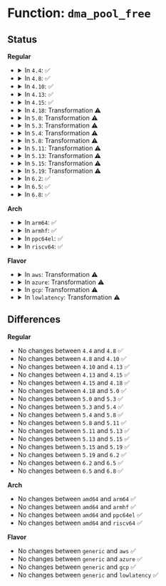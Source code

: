 # Function: <code>dma_pool_free</code>

## Status
<b>Regular</b>
<ul>
<li>
<details>
<summary>In <code>4.4</code>: ✅</summary>

```c
void dma_pool_free(struct dma_pool *pool, void *vaddr, dma_addr_t dma);
```

**Collision:** Unique Global

**Inline:** No

**Transformation:** False

**Instances:**

```
In mm/dmapool.c (ffffffff811d9410)
Location: mm/dmapool.c:412
Inline: False
Direct callers:
  - drivers/usb/core/buffer.c:hcd_buffer_free
  - drivers/usb/host/ehci-hcd.c:qh_completions
  - drivers/usb/host/ehci-hcd.c:qh_completions
  - drivers/usb/host/ehci-hcd.c:end_free_itds
  - drivers/usb/host/ehci-hcd.c:end_free_itds
  - drivers/usb/host/ehci-hcd.c:ehci_qh_alloc
  - drivers/usb/host/ohci-hcd.c:td_free
  - drivers/usb/host/ohci-hcd.c:ohci_endpoint_disable
  - drivers/usb/host/ohci-hcd.c:ohci_urb_enqueue
  - drivers/usb/host/uhci-hcd.c:uhci_free_td
  - drivers/usb/host/uhci-hcd.c:uhci_free_qh
  - drivers/usb/host/uhci-hcd.c:uhci_alloc_qh
  - drivers/usb/host/xhci-mem.c:xhci_free_stream_info
  - drivers/usb/host/xhci-mem.c:xhci_free_stream_info
```
**Symbols:**

```
ffffffff811d9410-ffffffff811d94d3: dma_pool_free (STB_GLOBAL)
```
</details>
</li>
<li>
<details>
<summary>In <code>4.8</code>: ✅</summary>

```c
void dma_pool_free(struct dma_pool *pool, void *vaddr, dma_addr_t dma);
```

**Collision:** Unique Global

**Inline:** No

**Transformation:** False

**Instances:**

```
In mm/dmapool.c (ffffffff811f75d0)
Location: mm/dmapool.c:411
Inline: False
Direct callers:
  - drivers/usb/core/buffer.c:hcd_buffer_free
  - drivers/usb/host/ehci-hcd.c:qh_completions
  - drivers/usb/host/ehci-hcd.c:qh_completions
  - drivers/usb/host/ehci-hcd.c:ehci_qh_alloc
  - drivers/usb/host/ehci-hcd.c:end_free_itds
  - drivers/usb/host/ehci-hcd.c:end_free_itds
  - drivers/usb/host/ohci-hcd.c:ohci_endpoint_disable
  - drivers/usb/host/ohci-hcd.c:ohci_urb_enqueue
  - drivers/usb/host/ohci-hcd.c:td_free
  - drivers/usb/host/uhci-hcd.c:uhci_free_qh
  - drivers/usb/host/uhci-hcd.c:uhci_alloc_qh
  - drivers/usb/host/uhci-hcd.c:uhci_free_td
  - drivers/usb/host/xhci-mem.c:xhci_free_stream_info
  - drivers/usb/host/xhci-mem.c:xhci_free_stream_info
```
**Symbols:**

```
ffffffff811f75d0-ffffffff811f7693: dma_pool_free (STB_GLOBAL)
```
</details>
</li>
<li>
<details>
<summary>In <code>4.10</code>: ✅</summary>

```c
void dma_pool_free(struct dma_pool *pool, void *vaddr, dma_addr_t dma);
```

**Collision:** Unique Global

**Inline:** No

**Transformation:** False

**Instances:**

```
In mm/dmapool.c (ffffffff81207f80)
Location: mm/dmapool.c:411
Inline: False
Direct callers:
  - drivers/usb/core/buffer.c:hcd_buffer_free
  - drivers/usb/host/ehci-hcd.c:qh_completions
  - drivers/usb/host/ehci-hcd.c:qh_completions
  - drivers/usb/host/ehci-hcd.c:ehci_qh_alloc
  - drivers/usb/host/ehci-hcd.c:end_free_itds
  - drivers/usb/host/ehci-hcd.c:end_free_itds
  - drivers/usb/host/ohci-hcd.c:ohci_endpoint_disable
  - drivers/usb/host/ohci-hcd.c:ohci_urb_enqueue
  - drivers/usb/host/ohci-hcd.c:td_free
  - drivers/usb/host/uhci-hcd.c:uhci_free_qh
  - drivers/usb/host/uhci-hcd.c:uhci_alloc_qh
  - drivers/usb/host/uhci-hcd.c:uhci_free_td
  - drivers/usb/host/xhci-mem.c:xhci_free_stream_info
  - drivers/usb/host/xhci-mem.c:xhci_free_stream_info
```
**Symbols:**

```
ffffffff81207f80-ffffffff81208043: dma_pool_free (STB_GLOBAL)
```
</details>
</li>
<li>
<details>
<summary>In <code>4.13</code>: ✅</summary>

```c
void dma_pool_free(struct dma_pool *pool, void *vaddr, dma_addr_t dma);
```

**Collision:** Unique Global

**Inline:** No

**Transformation:** False

**Instances:**

```
In mm/dmapool.c (ffffffff81213680)
Location: mm/dmapool.c:411
Inline: False
Direct callers:
  - drivers/usb/core/buffer.c:hcd_buffer_free
  - drivers/usb/host/ehci-hcd.c:qh_completions
  - drivers/usb/host/ehci-hcd.c:qh_completions
  - drivers/usb/host/ehci-hcd.c:ehci_qh_alloc
  - drivers/usb/host/ehci-hcd.c:end_free_itds
  - drivers/usb/host/ehci-hcd.c:end_free_itds
  - drivers/usb/host/ohci-hcd.c:ohci_endpoint_disable
  - drivers/usb/host/ohci-hcd.c:ohci_urb_enqueue
  - drivers/usb/host/ohci-hcd.c:td_free
  - drivers/usb/host/uhci-hcd.c:uhci_free_qh
  - drivers/usb/host/uhci-hcd.c:uhci_alloc_qh
  - drivers/usb/host/uhci-hcd.c:uhci_free_td
```
**Symbols:**

```
ffffffff81213680-ffffffff81213744: dma_pool_free (STB_GLOBAL)
```
</details>
</li>
<li>
<details>
<summary>In <code>4.15</code>: ✅</summary>

```c
void dma_pool_free(struct dma_pool *pool, void *vaddr, dma_addr_t dma);
```

**Collision:** Unique Global

**Inline:** No

**Transformation:** False

**Instances:**

```
In mm/dmapool.c (ffffffff8122e200)
Location: mm/dmapool.c:411
Inline: False
Direct callers:
  - drivers/usb/core/buffer.c:hcd_buffer_free
  - drivers/usb/host/ehci-hcd.c:qh_completions
  - drivers/usb/host/ehci-hcd.c:qh_completions
  - drivers/usb/host/ehci-hcd.c:ehci_qh_alloc
  - drivers/usb/host/ehci-hcd.c:end_free_itds
  - drivers/usb/host/ehci-hcd.c:end_free_itds
  - drivers/usb/host/ohci-hcd.c:ohci_endpoint_disable
  - drivers/usb/host/ohci-hcd.c:ohci_urb_enqueue
  - drivers/usb/host/ohci-hcd.c:td_free
  - drivers/usb/host/uhci-hcd.c:uhci_free_qh
  - drivers/usb/host/uhci-hcd.c:uhci_alloc_qh
  - drivers/usb/host/uhci-hcd.c:uhci_free_td
```
**Symbols:**

```
ffffffff8122e200-ffffffff8122e2c4: dma_pool_free (STB_GLOBAL)
```
</details>
</li>
<li>
<details>
<summary>In <code>4.18</code>: Transformation ⚠️</summary>

```c
void dma_pool_free(struct dma_pool *pool, void *vaddr, dma_addr_t dma);
```

**Collision:** Unique Global

**Inline:** No

**Transformation:** True

**Instances:**

```
In mm/dmapool.c (0)
Location: mm/dmapool.c:411
Inline: False
Direct callers:
  - drivers/usb/core/buffer.c:hcd_buffer_free
  - drivers/usb/host/ehci-hcd.c:qh_completions
  - drivers/usb/host/ehci-hcd.c:qh_completions
  - drivers/usb/host/ehci-hcd.c:ehci_qh_alloc
  - drivers/usb/host/ehci-hcd.c:end_free_itds
  - drivers/usb/host/ehci-hcd.c:end_free_itds
  - drivers/usb/host/ohci-hcd.c:ohci_endpoint_disable
  - drivers/usb/host/ohci-hcd.c:ohci_urb_enqueue
  - drivers/usb/host/ohci-hcd.c:td_free
  - drivers/usb/host/uhci-hcd.c:uhci_free_qh
  - drivers/usb/host/uhci-hcd.c:uhci_alloc_qh
  - drivers/usb/host/uhci-hcd.c:uhci_free_td
  - drivers/usb/host/xhci-mem.c:xhci_segment_alloc
```
**Symbols:**

```
ffffffff81251603-ffffffff8125161d: dma_pool_free.cold.14 (STB_LOCAL)
ffffffff81251060-ffffffff81251111: dma_pool_free (STB_GLOBAL)
```
</details>
</li>
<li>
<details>
<summary>In <code>5.0</code>: Transformation ⚠️</summary>

```c
void dma_pool_free(struct dma_pool *pool, void *vaddr, dma_addr_t dma);
```

**Collision:** Unique Global

**Inline:** No

**Transformation:** True

**Instances:**

```
In mm/dmapool.c (0)
Location: mm/dmapool.c:411
Inline: False
Direct callers:
  - drivers/usb/core/buffer.c:hcd_buffer_free
  - drivers/usb/host/ehci-hcd.c:qh_completions
  - drivers/usb/host/ehci-hcd.c:qh_completions
  - drivers/usb/host/ehci-hcd.c:ehci_qh_alloc
  - drivers/usb/host/ehci-hcd.c:end_free_itds
  - drivers/usb/host/ehci-hcd.c:end_free_itds
  - drivers/usb/host/ohci-hcd.c:ohci_endpoint_disable
  - drivers/usb/host/ohci-hcd.c:ohci_urb_enqueue
  - drivers/usb/host/ohci-hcd.c:td_free
  - drivers/usb/host/uhci-hcd.c:uhci_free_qh
  - drivers/usb/host/uhci-hcd.c:uhci_alloc_qh
  - drivers/usb/host/uhci-hcd.c:uhci_free_td
  - drivers/usb/host/xhci-mem.c:xhci_segment_alloc
```
**Symbols:**

```
ffffffff81265a0d-ffffffff81265a27: dma_pool_free.cold.9 (STB_LOCAL)
ffffffff81265540-ffffffff812655f1: dma_pool_free (STB_GLOBAL)
```
</details>
</li>
<li>
<details>
<summary>In <code>5.3</code>: Transformation ⚠️</summary>

```c
void dma_pool_free(struct dma_pool *pool, void *vaddr, dma_addr_t dma);
```

**Collision:** Unique Global

**Inline:** No

**Transformation:** True

**Instances:**

```
In mm/dmapool.c (0)
Location: mm/dmapool.c:410
Inline: False
Direct callers:
  - drivers/usb/core/buffer.c:hcd_buffer_free
  - drivers/usb/host/ehci-hcd.c:qh_completions
  - drivers/usb/host/ehci-hcd.c:qh_completions
  - drivers/usb/host/ehci-hcd.c:ehci_qh_alloc
  - drivers/usb/host/ehci-hcd.c:end_free_itds
  - drivers/usb/host/ehci-hcd.c:end_free_itds
  - drivers/usb/host/ohci-hcd.c:td_free
  - drivers/usb/host/uhci-hcd.c:uhci_free_qh
  - drivers/usb/host/uhci-hcd.c:uhci_alloc_qh
  - drivers/usb/host/uhci-hcd.c:uhci_free_td
  - drivers/usb/host/xhci-mem.c:xhci_segment_alloc
```
**Symbols:**

```
ffffffff81280a0d-ffffffff81280a41: dma_pool_free.cold (STB_LOCAL)
ffffffff81280700-ffffffff812807da: dma_pool_free (STB_GLOBAL)
```
</details>
</li>
<li>
<details>
<summary>In <code>5.4</code>: Transformation ⚠️</summary>

```c
void dma_pool_free(struct dma_pool *pool, void *vaddr, dma_addr_t dma);
```

**Collision:** Unique Global

**Inline:** No

**Transformation:** True

**Instances:**

```
In mm/dmapool.c (0)
Location: mm/dmapool.c:410
Inline: False
Direct callers:
  - drivers/usb/core/buffer.c:hcd_buffer_free
  - drivers/usb/host/ehci-hcd.c:qh_completions
  - drivers/usb/host/ehci-hcd.c:qh_completions
  - drivers/usb/host/ehci-hcd.c:ehci_qh_alloc
  - drivers/usb/host/ehci-hcd.c:end_free_itds
  - drivers/usb/host/ehci-hcd.c:end_free_itds
  - drivers/usb/host/ohci-hcd.c:td_free
  - drivers/usb/host/uhci-hcd.c:uhci_free_qh
  - drivers/usb/host/uhci-hcd.c:uhci_alloc_qh
  - drivers/usb/host/uhci-hcd.c:uhci_free_td
  - drivers/usb/host/xhci-mem.c:xhci_segment_alloc
```
**Symbols:**

```
ffffffff8129043d-ffffffff81290471: dma_pool_free.cold (STB_LOCAL)
ffffffff81290130-ffffffff8129020a: dma_pool_free (STB_GLOBAL)
```
</details>
</li>
<li>
<details>
<summary>In <code>5.8</code>: Transformation ⚠️</summary>

```c
void dma_pool_free(struct dma_pool *pool, void *vaddr, dma_addr_t dma);
```

**Collision:** Unique Global

**Inline:** No

**Transformation:** True

**Instances:**

```
In mm/dmapool.c (0)
Location: mm/dmapool.c:408
Inline: False
Direct callers:
  - drivers/usb/core/buffer.c:hcd_buffer_free
  - drivers/usb/host/ehci-hcd.c:qh_urb_transaction
  - drivers/usb/host/ehci-hcd.c:qh_completions
  - drivers/usb/host/ehci-hcd.c:qh_completions
  - drivers/usb/host/ehci-hcd.c:ehci_qh_alloc
  - drivers/usb/host/ehci-hcd.c:qh_destroy
  - drivers/usb/host/ehci-hcd.c:qh_destroy
  - drivers/usb/host/ehci-hcd.c:end_free_itds
  - drivers/usb/host/ehci-hcd.c:end_free_itds
  - drivers/usb/host/ohci-hcd.c:ohci_endpoint_disable
  - drivers/usb/host/ohci-hcd.c:ed_get
  - drivers/usb/host/ohci-hcd.c:td_free
  - drivers/usb/host/uhci-hcd.c:uhci_urb_enqueue
  - drivers/usb/host/uhci-hcd.c:uhci_free_qh
  - drivers/usb/host/uhci-hcd.c:uhci_free_td
  - drivers/usb/host/xhci-mem.c:xhci_mem_cleanup
  - drivers/usb/host/xhci-mem.c:xhci_alloc_virt_device
  - drivers/usb/host/xhci-mem.c:xhci_alloc_virt_device
  - drivers/usb/host/xhci-mem.c:xhci_free_virt_device
  - drivers/usb/host/xhci-mem.c:xhci_free_virt_device
  - drivers/usb/host/xhci-mem.c:xhci_alloc_stream_info
  - drivers/usb/host/xhci-mem.c:xhci_ring_expansion
  - drivers/usb/host/xhci-mem.c:xhci_alloc_segments_for_ring
  - drivers/usb/host/xhci-mem.c:xhci_segment_alloc
```
**Symbols:**

```
ffffffff812c3093-ffffffff812c30c7: dma_pool_free.cold (STB_LOCAL)
ffffffff812c2d90-ffffffff812c2e6a: dma_pool_free (STB_GLOBAL)
```
</details>
</li>
<li>
<details>
<summary>In <code>5.11</code>: Transformation ⚠️</summary>

```c
void dma_pool_free(struct dma_pool *pool, void *vaddr, dma_addr_t dma);
```

**Collision:** Unique Global

**Inline:** No

**Transformation:** True

**Instances:**

```
In mm/dmapool.c (0)
Location: mm/dmapool.c:404
Inline: False
Direct callers:
  - drivers/usb/core/buffer.c:hcd_buffer_free
  - drivers/usb/host/ehci-hcd.c:qh_urb_transaction
  - drivers/usb/host/ehci-hcd.c:qh_completions
  - drivers/usb/host/ehci-hcd.c:qh_completions
  - drivers/usb/host/ehci-hcd.c:ehci_qh_alloc
  - drivers/usb/host/ehci-hcd.c:qh_destroy
  - drivers/usb/host/ehci-hcd.c:qh_destroy
  - drivers/usb/host/ehci-hcd.c:end_free_itds
  - drivers/usb/host/ehci-hcd.c:end_free_itds
  - drivers/usb/host/ohci-hcd.c:ohci_endpoint_disable
  - drivers/usb/host/ohci-hcd.c:ed_get
  - drivers/usb/host/ohci-hcd.c:td_free
  - drivers/usb/host/uhci-hcd.c:uhci_urb_enqueue
  - drivers/usb/host/uhci-hcd.c:uhci_free_qh
  - drivers/usb/host/uhci-hcd.c:uhci_free_td
  - drivers/usb/host/xhci-mem.c:xhci_mem_cleanup
  - drivers/usb/host/xhci-mem.c:xhci_alloc_virt_device
  - drivers/usb/host/xhci-mem.c:xhci_alloc_virt_device
  - drivers/usb/host/xhci-mem.c:xhci_free_virt_device
  - drivers/usb/host/xhci-mem.c:xhci_free_virt_device
  - drivers/usb/host/xhci-mem.c:xhci_alloc_stream_info
  - drivers/usb/host/xhci-mem.c:xhci_ring_expansion
  - drivers/usb/host/xhci-mem.c:xhci_alloc_segments_for_ring
  - drivers/usb/host/xhci-mem.c:xhci_segment_alloc
```
**Symbols:**

```
ffffffff81be891e-ffffffff81be8962: dma_pool_free.cold (STB_LOCAL)
ffffffff812cea50-ffffffff812ceb1e: dma_pool_free (STB_GLOBAL)
```
</details>
</li>
<li>
<details>
<summary>In <code>5.13</code>: Transformation ⚠️</summary>

```c
void dma_pool_free(struct dma_pool *pool, void *vaddr, dma_addr_t dma);
```

**Collision:** Unique Global

**Inline:** No

**Transformation:** True

**Instances:**

```
In mm/dmapool.c (0)
Location: mm/dmapool.c:405
Inline: False
Direct callers:
  - drivers/dma/lgm/lgm-dma.c:ldma_synchronize
  - drivers/usb/core/buffer.c:hcd_buffer_free
  - drivers/usb/host/ehci-hcd.c:ehci_urb_enqueue
  - drivers/usb/host/ehci-hcd.c:qh_urb_transaction
  - drivers/usb/host/ehci-hcd.c:qh_completions
  - drivers/usb/host/ehci-hcd.c:qh_completions
  - drivers/usb/host/ehci-hcd.c:ehci_qh_alloc
  - drivers/usb/host/ehci-hcd.c:qh_destroy
  - drivers/usb/host/ehci-hcd.c:qh_destroy
  - drivers/usb/host/ehci-hcd.c:end_free_itds
  - drivers/usb/host/ehci-hcd.c:end_free_itds
  - drivers/usb/host/ohci-hcd.c:ohci_endpoint_disable
  - drivers/usb/host/ohci-hcd.c:ed_get
  - drivers/usb/host/ohci-hcd.c:td_free
  - drivers/usb/host/uhci-hcd.c:uhci_urb_enqueue
  - drivers/usb/host/uhci-hcd.c:uhci_free_qh
  - drivers/usb/host/uhci-hcd.c:uhci_free_td
  - drivers/usb/host/xhci-mem.c:xhci_mem_cleanup
  - drivers/usb/host/xhci-mem.c:xhci_alloc_virt_device
  - drivers/usb/host/xhci-mem.c:xhci_alloc_virt_device
  - drivers/usb/host/xhci-mem.c:xhci_free_virt_device
  - drivers/usb/host/xhci-mem.c:xhci_free_virt_device
  - drivers/usb/host/xhci-mem.c:xhci_alloc_stream_info
  - drivers/usb/host/xhci-mem.c:xhci_ring_expansion
  - drivers/usb/host/xhci-mem.c:xhci_alloc_segments_for_ring
  - drivers/usb/host/xhci-mem.c:xhci_segment_alloc
```
**Symbols:**

```
ffffffff81bda92d-ffffffff81bda971: dma_pool_free.cold (STB_LOCAL)
ffffffff812d55a0-ffffffff812d566e: dma_pool_free (STB_GLOBAL)
```
</details>
</li>
<li>
<details>
<summary>In <code>5.15</code>: Transformation ⚠️</summary>

```c
void dma_pool_free(struct dma_pool *pool, void *vaddr, dma_addr_t dma);
```

**Collision:** Unique Global

**Inline:** No

**Transformation:** True

**Instances:**

```
In mm/dmapool.c (0)
Location: mm/dmapool.c:404
Inline: False
Direct callers:
  - drivers/dma/lgm/lgm-dma.c:ldma_synchronize
  - drivers/usb/core/buffer.c:hcd_buffer_free
  - drivers/usb/host/ehci-hcd.c:ehci_urb_enqueue
  - drivers/usb/host/ehci-hcd.c:qh_urb_transaction
  - drivers/usb/host/ehci-hcd.c:qh_completions
  - drivers/usb/host/ehci-hcd.c:qh_completions
  - drivers/usb/host/ehci-hcd.c:ehci_qh_alloc
  - drivers/usb/host/ehci-hcd.c:qh_destroy
  - drivers/usb/host/ehci-hcd.c:qh_destroy
  - drivers/usb/host/ehci-hcd.c:end_free_itds
  - drivers/usb/host/ehci-hcd.c:end_free_itds
  - drivers/usb/host/ohci-hcd.c:ohci_endpoint_disable
  - drivers/usb/host/ohci-hcd.c:ed_get
  - drivers/usb/host/ohci-hcd.c:td_free
  - drivers/usb/host/uhci-hcd.c:uhci_urb_enqueue
  - drivers/usb/host/uhci-hcd.c:uhci_free_qh
  - drivers/usb/host/uhci-hcd.c:uhci_free_td
  - drivers/usb/host/xhci-mem.c:xhci_mem_cleanup
  - drivers/usb/host/xhci-mem.c:xhci_alloc_virt_device
  - drivers/usb/host/xhci-mem.c:xhci_alloc_virt_device
  - drivers/usb/host/xhci-mem.c:xhci_free_virt_device
  - drivers/usb/host/xhci-mem.c:xhci_free_virt_device
  - drivers/usb/host/xhci-mem.c:xhci_alloc_stream_info
  - drivers/usb/host/xhci-mem.c:xhci_ring_expansion
  - drivers/usb/host/xhci-mem.c:xhci_alloc_segments_for_ring
  - drivers/usb/host/xhci-mem.c:xhci_segment_alloc
```
**Symbols:**

```
ffffffff81cbf0b6-ffffffff81cbf0fa: dma_pool_free.cold (STB_LOCAL)
ffffffff8131b3c0-ffffffff8131b48b: dma_pool_free (STB_GLOBAL)
```
</details>
</li>
<li>
<details>
<summary>In <code>5.19</code>: Transformation ⚠️</summary>

```c
void dma_pool_free(struct dma_pool *pool, void *vaddr, dma_addr_t dma);
```

**Collision:** Unique Global

**Inline:** No

**Transformation:** True

**Instances:**

```
In mm/dmapool.c (0)
Location: mm/dmapool.c:404
Inline: False
Direct callers:
  - drivers/dma/lgm/lgm-dma.c:ldma_synchronize
  - drivers/usb/core/buffer.c:hcd_buffer_free
  - drivers/usb/host/ehci-hcd.c:ehci_urb_enqueue
  - drivers/usb/host/ehci-hcd.c:qh_urb_transaction
  - drivers/usb/host/ehci-hcd.c:qh_completions
  - drivers/usb/host/ehci-hcd.c:qh_completions
  - drivers/usb/host/ehci-hcd.c:ehci_qh_alloc
  - drivers/usb/host/ehci-hcd.c:qh_destroy
  - drivers/usb/host/ehci-hcd.c:qh_destroy
  - drivers/usb/host/ehci-hcd.c:end_free_itds
  - drivers/usb/host/ehci-hcd.c:end_free_itds
  - drivers/usb/host/ohci-hcd.c:ohci_endpoint_disable
  - drivers/usb/host/ohci-hcd.c:ed_get
  - drivers/usb/host/ohci-hcd.c:td_free
  - drivers/usb/host/uhci-hcd.c:uhci_urb_enqueue
  - drivers/usb/host/uhci-hcd.c:uhci_free_qh
  - drivers/usb/host/uhci-hcd.c:uhci_free_td
  - drivers/usb/host/xhci-mem.c:xhci_alloc_virt_device
  - drivers/usb/host/xhci-mem.c:xhci_alloc_virt_device
  - drivers/usb/host/xhci-mem.c:xhci_free_virt_device
  - drivers/usb/host/xhci-mem.c:xhci_free_virt_device
  - drivers/usb/host/xhci-mem.c:xhci_alloc_stream_info
  - drivers/usb/host/xhci-mem.c:xhci_ring_expansion
  - drivers/usb/host/xhci-mem.c:xhci_alloc_segments_for_ring
  - drivers/usb/host/xhci-mem.c:xhci_segment_alloc
```
**Symbols:**

```
ffffffff81e712ce-ffffffff81e71312: dma_pool_free.cold (STB_LOCAL)
ffffffff81386bb0-ffffffff81386c8f: dma_pool_free (STB_GLOBAL)
```
</details>
</li>
<li>
<details>
<summary>In <code>6.2</code>: ✅</summary>

```c
void dma_pool_free(struct dma_pool *pool, void *vaddr, dma_addr_t dma);
```

**Collision:** Unique Global

**Inline:** No

**Transformation:** False

**Instances:**

```
In mm/dmapool.c (ffffffff81404a10)
Location: mm/dmapool.c:404
Inline: False
Direct callers:
  - drivers/dma/lgm/lgm-dma.c:ldma_synchronize
  - drivers/usb/core/buffer.c:hcd_buffer_free
  - drivers/usb/host/ehci-hcd.c:ehci_urb_enqueue
  - drivers/usb/host/ehci-hcd.c:qh_urb_transaction
  - drivers/usb/host/ehci-hcd.c:qh_completions
  - drivers/usb/host/ehci-hcd.c:qh_completions
  - drivers/usb/host/ehci-hcd.c:ehci_qh_alloc
  - drivers/usb/host/ehci-hcd.c:qh_destroy
  - drivers/usb/host/ehci-hcd.c:qh_destroy
  - drivers/usb/host/ehci-hcd.c:end_free_itds
  - drivers/usb/host/ehci-hcd.c:end_free_itds
  - drivers/usb/host/ohci-hcd.c:ohci_endpoint_disable
  - drivers/usb/host/ohci-hcd.c:ed_get
  - drivers/usb/host/ohci-hcd.c:td_free
  - drivers/usb/host/uhci-hcd.c:uhci_urb_enqueue
  - drivers/usb/host/uhci-hcd.c:uhci_free_qh
  - drivers/usb/host/uhci-hcd.c:uhci_free_td
  - drivers/usb/host/xhci-mem.c:xhci_alloc_virt_device
  - drivers/usb/host/xhci-mem.c:xhci_alloc_virt_device
  - drivers/usb/host/xhci-mem.c:xhci_free_virt_device
  - drivers/usb/host/xhci-mem.c:xhci_free_virt_device
  - drivers/usb/host/xhci-mem.c:xhci_alloc_stream_info
  - drivers/usb/host/xhci-mem.c:xhci_ring_expansion
  - drivers/usb/host/xhci-mem.c:xhci_alloc_segments_for_ring
  - drivers/usb/host/xhci-mem.c:xhci_segment_alloc
```
**Symbols:**

```
ffffffff81404a10-ffffffff81404b47: dma_pool_free (STB_GLOBAL)
```
</details>
</li>
<li>
<details>
<summary>In <code>6.5</code>: ✅</summary>

```c
void dma_pool_free(struct dma_pool *pool, void *vaddr, dma_addr_t dma);
```

**Collision:** Unique Global

**Inline:** No

**Transformation:** False

**Instances:**

```
In mm/dmapool.c (ffffffff814386c0)
Location: mm/dmapool.c:450
Inline: False
Direct callers:
  - drivers/dma/lgm/lgm-dma.c:ldma_synchronize
  - drivers/usb/core/buffer.c:hcd_buffer_free
  - drivers/usb/host/ehci-hcd.c:ehci_urb_enqueue
  - drivers/usb/host/ehci-hcd.c:qh_urb_transaction
  - drivers/usb/host/ehci-hcd.c:qh_completions
  - drivers/usb/host/ehci-hcd.c:qh_completions
  - drivers/usb/host/ehci-hcd.c:ehci_qh_alloc
  - drivers/usb/host/ehci-hcd.c:qh_destroy
  - drivers/usb/host/ehci-hcd.c:qh_destroy
  - drivers/usb/host/ehci-hcd.c:end_free_itds
  - drivers/usb/host/ehci-hcd.c:end_free_itds
  - drivers/usb/host/ohci-hcd.c:ohci_endpoint_disable
  - drivers/usb/host/ohci-hcd.c:ed_get
  - drivers/usb/host/ohci-hcd.c:td_free
  - drivers/usb/host/uhci-hcd.c:uhci_urb_enqueue
  - drivers/usb/host/uhci-hcd.c:uhci_free_qh
  - drivers/usb/host/uhci-hcd.c:uhci_free_td
  - drivers/usb/host/xhci-mem.c:xhci_alloc_virt_device
  - drivers/usb/host/xhci-mem.c:xhci_alloc_virt_device
  - drivers/usb/host/xhci-mem.c:xhci_free_virt_device
  - drivers/usb/host/xhci-mem.c:xhci_free_virt_device
  - drivers/usb/host/xhci-mem.c:xhci_alloc_stream_info
  - drivers/usb/host/xhci-mem.c:xhci_ring_expansion
  - drivers/usb/host/xhci-mem.c:xhci_alloc_segments_for_ring
  - drivers/usb/host/xhci-mem.c:xhci_segment_alloc
```
**Symbols:**

```
ffffffff814386c0-ffffffff81438733: dma_pool_free (STB_GLOBAL)
```
</details>
</li>
<li>
<details>
<summary>In <code>6.8</code>: ✅</summary>

```c
void dma_pool_free(struct dma_pool *pool, void *vaddr, dma_addr_t dma);
```

**Collision:** Unique Global

**Inline:** No

**Transformation:** False

**Instances:**

```
In mm/dmapool.c (ffffffff81472050)
Location: mm/dmapool.c:450
Inline: False
Direct callers:
  - drivers/dma/lgm/lgm-dma.c:ldma_synchronize
  - drivers/usb/core/buffer.c:hcd_buffer_free
  - drivers/usb/host/ehci-hcd.c:ehci_urb_enqueue
  - drivers/usb/host/ehci-hcd.c:qh_urb_transaction
  - drivers/usb/host/ehci-hcd.c:qh_completions
  - drivers/usb/host/ehci-hcd.c:qh_completions
  - drivers/usb/host/ehci-hcd.c:ehci_qh_alloc
  - drivers/usb/host/ehci-hcd.c:qh_destroy
  - drivers/usb/host/ehci-hcd.c:qh_destroy
  - drivers/usb/host/ehci-hcd.c:end_free_itds
  - drivers/usb/host/ehci-hcd.c:end_free_itds
  - drivers/usb/host/ohci-hcd.c:ohci_endpoint_disable
  - drivers/usb/host/ohci-hcd.c:ed_get
  - drivers/usb/host/ohci-hcd.c:td_free
  - drivers/usb/host/uhci-hcd.c:uhci_urb_enqueue
  - drivers/usb/host/uhci-hcd.c:uhci_free_qh
  - drivers/usb/host/uhci-hcd.c:uhci_free_td
  - drivers/usb/host/xhci-mem.c:xhci_alloc_virt_device
  - drivers/usb/host/xhci-mem.c:xhci_alloc_virt_device
  - drivers/usb/host/xhci-mem.c:xhci_free_virt_device
  - drivers/usb/host/xhci-mem.c:xhci_free_virt_device
  - drivers/usb/host/xhci-mem.c:xhci_alloc_stream_info
  - drivers/usb/host/xhci-mem.c:xhci_ring_expansion
  - drivers/usb/host/xhci-mem.c:xhci_alloc_segments_for_ring
  - drivers/usb/host/xhci-mem.c:xhci_segment_alloc
```
**Symbols:**

```
ffffffff81472050-ffffffff814720c3: dma_pool_free (STB_GLOBAL)
```
</details>
</li>
</ul>
<b>Arch</b>
<ul>
<li>
<details>
<summary>In <code>arm64</code>: ✅</summary>

```c
void dma_pool_free(struct dma_pool *pool, void *vaddr, dma_addr_t dma);
```

**Collision:** Unique Global

**Inline:** No

**Transformation:** False

**Instances:**

```
In mm/dmapool.c (ffff80001032d128)
Location: mm/dmapool.c:410
Inline: False
Direct callers:
  - drivers/dma/bcm2835-dma.c:bcm2835_dma_free_cb_chain
  - drivers/usb/core/buffer.c:hcd_buffer_free
  - drivers/usb/host/ehci-hcd.c:qh_completions
  - drivers/usb/host/ehci-hcd.c:qh_completions
  - drivers/usb/host/ehci-hcd.c:ehci_qh_alloc
  - drivers/usb/host/ehci-hcd.c:end_free_itds
  - drivers/usb/host/ehci-hcd.c:end_free_itds
  - drivers/usb/host/ohci-hcd.c:td_free
  - drivers/usb/host/uhci-hcd.c:uhci_free_qh
  - drivers/usb/host/uhci-hcd.c:uhci_alloc_qh
  - drivers/usb/host/uhci-hcd.c:uhci_free_td
  - drivers/usb/host/xhci-mem.c:xhci_segment_alloc
```
**Symbols:**

```
ffff80001032d128-ffff80001032d2a4: dma_pool_free (STB_GLOBAL)
```
</details>
</li>
<li>
<details>
<summary>In <code>armhf</code>: ✅</summary>

```c
void dma_pool_free(struct dma_pool *pool, void *vaddr, dma_addr_t dma);
```

**Collision:** Unique Global

**Inline:** No

**Transformation:** False

**Instances:**

```
In mm/dmapool.c (c0542fe4)
Location: mm/dmapool.c:410
Inline: False
Direct callers:
  - drivers/dma/amba-pl08x.c:pl08x_free_txd
  - drivers/dma/ti/omap-dma.c:omap_dma_prep_slave_sg
  - drivers/dma/ti/omap-dma.c:omap_dma_desc_free
  - drivers/usb/core/buffer.c:hcd_buffer_free
  - drivers/usb/host/ehci-hcd.c:qh_completions
  - drivers/usb/host/ehci-hcd.c:qh_completions
  - drivers/usb/host/ehci-hcd.c:ehci_qh_alloc
  - drivers/usb/host/ehci-hcd.c:end_free_itds
  - drivers/usb/host/ehci-hcd.c:end_free_itds
  - drivers/usb/host/ohci-hcd.c:td_free
  - drivers/usb/host/uhci-hcd.c:uhci_free_qh
  - drivers/usb/host/uhci-hcd.c:uhci_alloc_qh
  - drivers/usb/host/uhci-hcd.c:uhci_free_td
  - drivers/usb/host/xhci-mem.c:xhci_segment_free
  - drivers/usb/host/xhci-mem.c:xhci_segment_alloc
```
**Symbols:**

```
c0542fe4-c0543108: dma_pool_free (STB_GLOBAL)
```
</details>
</li>
<li>
<details>
<summary>In <code>ppc64el</code>: ✅</summary>

```c
void dma_pool_free(struct dma_pool *pool, void *vaddr, dma_addr_t dma);
```

**Collision:** Unique Global

**Inline:** No

**Transformation:** False

**Instances:**

```
In mm/dmapool.c (c000000000404bc0)
Location: mm/dmapool.c:410
Inline: False
Direct callers:
  - drivers/usb/core/buffer.c:hcd_buffer_free
  - drivers/usb/host/ehci-hcd.c:qh_completions
  - drivers/usb/host/ehci-hcd.c:qh_completions
  - drivers/usb/host/ehci-hcd.c:ehci_qh_alloc
  - drivers/usb/host/ehci-hcd.c:end_free_itds
  - drivers/usb/host/ehci-hcd.c:end_free_itds
  - drivers/usb/host/ohci-hcd.c:td_free
  - drivers/usb/host/uhci-hcd.c:uhci_free_qh
  - drivers/usb/host/uhci-hcd.c:uhci_alloc_qh
  - drivers/usb/host/uhci-hcd.c:uhci_free_td
  - drivers/usb/host/xhci-mem.c:xhci_segment_free
  - drivers/usb/host/xhci-mem.c:xhci_segment_alloc
```
**Symbols:**

```
c000000000404bc0-c000000000404d48: dma_pool_free (STB_GLOBAL)
```
</details>
</li>
<li>
<details>
<summary>In <code>riscv64</code>: ✅</summary>

```c
void dma_pool_free(struct dma_pool *pool, void *vaddr, dma_addr_t dma);
```

**Collision:** Unique Global

**Inline:** No

**Transformation:** False

**Instances:**

```
In mm/dmapool.c (ffffffe00022b880)
Location: mm/dmapool.c:410
Inline: False
Direct callers:
  - drivers/usb/core/buffer.c:hcd_buffer_free
  - drivers/usb/host/ehci-hcd.c:qh_completions
  - drivers/usb/host/ehci-hcd.c:qh_completions
  - drivers/usb/host/ehci-hcd.c:ehci_qh_alloc
  - drivers/usb/host/ehci-hcd.c:end_free_itds
  - drivers/usb/host/ehci-hcd.c:end_free_itds
  - drivers/usb/host/ohci-hcd.c:td_free
  - drivers/usb/host/uhci-hcd.c:uhci_free_qh
  - drivers/usb/host/uhci-hcd.c:uhci_alloc_qh
  - drivers/usb/host/uhci-hcd.c:uhci_free_td
  - drivers/usb/host/xhci-mem.c:xhci_segment_free
  - drivers/usb/host/xhci-mem.c:xhci_segment_alloc
```
**Symbols:**

```
ffffffe00022b880-ffffffe00022b97a: dma_pool_free (STB_GLOBAL)
```
</details>
</li>
</ul>
<b>Flavor</b>
<ul>
<li>
<details>
<summary>In <code>aws</code>: Transformation ⚠️</summary>

```c
void dma_pool_free(struct dma_pool *pool, void *vaddr, dma_addr_t dma);
```

**Collision:** Unique Global

**Inline:** No

**Transformation:** True

**Instances:**

```
In mm/dmapool.c (0)
Location: mm/dmapool.c:410
Inline: False
Direct callers:
  - drivers/nvme/host/lightnvm.c:nvme_nvm_dev_dma_free
  - drivers/nvme/host/pci.c:nvme_unmap_data
  - drivers/nvme/host/pci.c:nvme_unmap_data
  - drivers/usb/core/buffer.c:hcd_buffer_free
  - drivers/usb/host/ehci-hcd.c:qh_completions
  - drivers/usb/host/ehci-hcd.c:qh_completions
  - drivers/usb/host/ehci-hcd.c:ehci_qh_alloc
  - drivers/usb/host/ehci-hcd.c:end_free_itds
  - drivers/usb/host/ehci-hcd.c:end_free_itds
  - drivers/usb/host/ohci-hcd.c:td_free
  - drivers/usb/host/uhci-hcd.c:uhci_free_qh
  - drivers/usb/host/uhci-hcd.c:uhci_alloc_qh
  - drivers/usb/host/uhci-hcd.c:uhci_free_td
  - drivers/usb/host/xhci-mem.c:xhci_segment_alloc
```
**Symbols:**

```
ffffffff81288a1d-ffffffff81288a51: dma_pool_free.cold (STB_LOCAL)
ffffffff81288710-ffffffff812887ea: dma_pool_free (STB_GLOBAL)
```
</details>
</li>
<li>
<details>
<summary>In <code>azure</code>: Transformation ⚠️</summary>

```c
void dma_pool_free(struct dma_pool *pool, void *vaddr, dma_addr_t dma);
```

**Collision:** Unique Global

**Inline:** No

**Transformation:** True

**Instances:**

```
In mm/dmapool.c (0)
Location: mm/dmapool.c:410
Inline: False
Direct callers:
  - drivers/nvme/host/pci.c:nvme_unmap_data
  - drivers/nvme/host/pci.c:nvme_unmap_data
  - drivers/usb/core/buffer.c:hcd_buffer_free
  - drivers/usb/host/xhci-mem.c:xhci_segment_alloc
```
**Symbols:**

```
ffffffff8127a86d-ffffffff8127a8a1: dma_pool_free.cold (STB_LOCAL)
ffffffff8127a560-ffffffff8127a63a: dma_pool_free (STB_GLOBAL)
```
</details>
</li>
<li>
<details>
<summary>In <code>gcp</code>: Transformation ⚠️</summary>

```c
void dma_pool_free(struct dma_pool *pool, void *vaddr, dma_addr_t dma);
```

**Collision:** Unique Global

**Inline:** No

**Transformation:** True

**Instances:**

```
In mm/dmapool.c (0)
Location: mm/dmapool.c:410
Inline: False
Direct callers:
  - drivers/usb/core/buffer.c:hcd_buffer_free
  - drivers/usb/host/ehci-hcd.c:qh_completions
  - drivers/usb/host/ehci-hcd.c:qh_completions
  - drivers/usb/host/ehci-hcd.c:ehci_qh_alloc
  - drivers/usb/host/ehci-hcd.c:end_free_itds
  - drivers/usb/host/ehci-hcd.c:end_free_itds
  - drivers/usb/host/ohci-hcd.c:td_free
  - drivers/usb/host/uhci-hcd.c:uhci_free_qh
  - drivers/usb/host/uhci-hcd.c:uhci_alloc_qh
  - drivers/usb/host/uhci-hcd.c:uhci_free_td
  - drivers/usb/host/xhci-mem.c:xhci_segment_alloc
```
**Symbols:**

```
ffffffff8128682d-ffffffff81286861: dma_pool_free.cold (STB_LOCAL)
ffffffff81286520-ffffffff812865fa: dma_pool_free (STB_GLOBAL)
```
</details>
</li>
<li>
<details>
<summary>In <code>lowlatency</code>: Transformation ⚠️</summary>

```c
void dma_pool_free(struct dma_pool *pool, void *vaddr, dma_addr_t dma);
```

**Collision:** Unique Global

**Inline:** No

**Transformation:** True

**Instances:**

```
In mm/dmapool.c (0)
Location: mm/dmapool.c:410
Inline: False
Direct callers:
  - drivers/usb/core/buffer.c:hcd_buffer_free
  - drivers/usb/host/ehci-hcd.c:qh_completions
  - drivers/usb/host/ehci-hcd.c:qh_completions
  - drivers/usb/host/ehci-hcd.c:ehci_qh_alloc
  - drivers/usb/host/ehci-hcd.c:end_free_itds
  - drivers/usb/host/ehci-hcd.c:end_free_itds
  - drivers/usb/host/ohci-hcd.c:td_free
  - drivers/usb/host/uhci-hcd.c:uhci_free_qh
  - drivers/usb/host/uhci-hcd.c:uhci_alloc_qh
  - drivers/usb/host/uhci-hcd.c:uhci_free_td
  - drivers/usb/host/xhci-mem.c:xhci_segment_alloc
```
**Symbols:**

```
ffffffff8129661d-ffffffff81296651: dma_pool_free.cold (STB_LOCAL)
ffffffff81296310-ffffffff812963ea: dma_pool_free (STB_GLOBAL)
```
</details>
</li>
</ul>

## Differences
<b>Regular</b>
<ul>
<li>
No changes between <code>4.4</code> and <code>4.8</code> ✅
</li>
<li>
No changes between <code>4.8</code> and <code>4.10</code> ✅
</li>
<li>
No changes between <code>4.10</code> and <code>4.13</code> ✅
</li>
<li>
No changes between <code>4.13</code> and <code>4.15</code> ✅
</li>
<li>
No changes between <code>4.15</code> and <code>4.18</code> ✅
</li>
<li>
No changes between <code>4.18</code> and <code>5.0</code> ✅
</li>
<li>
No changes between <code>5.0</code> and <code>5.3</code> ✅
</li>
<li>
No changes between <code>5.3</code> and <code>5.4</code> ✅
</li>
<li>
No changes between <code>5.4</code> and <code>5.8</code> ✅
</li>
<li>
No changes between <code>5.8</code> and <code>5.11</code> ✅
</li>
<li>
No changes between <code>5.11</code> and <code>5.13</code> ✅
</li>
<li>
No changes between <code>5.13</code> and <code>5.15</code> ✅
</li>
<li>
No changes between <code>5.15</code> and <code>5.19</code> ✅
</li>
<li>
No changes between <code>5.19</code> and <code>6.2</code> ✅
</li>
<li>
No changes between <code>6.2</code> and <code>6.5</code> ✅
</li>
<li>
No changes between <code>6.5</code> and <code>6.8</code> ✅
</li>
</ul>
<b>Arch</b>
<ul>
<li>
No changes between <code>amd64</code> and <code>arm64</code> ✅
</li>
<li>
No changes between <code>amd64</code> and <code>armhf</code> ✅
</li>
<li>
No changes between <code>amd64</code> and <code>ppc64el</code> ✅
</li>
<li>
No changes between <code>amd64</code> and <code>riscv64</code> ✅
</li>
</ul>
<b>Flavor</b>
<ul>
<li>
No changes between <code>generic</code> and <code>aws</code> ✅
</li>
<li>
No changes between <code>generic</code> and <code>azure</code> ✅
</li>
<li>
No changes between <code>generic</code> and <code>gcp</code> ✅
</li>
<li>
No changes between <code>generic</code> and <code>lowlatency</code> ✅
</li>
</ul>

